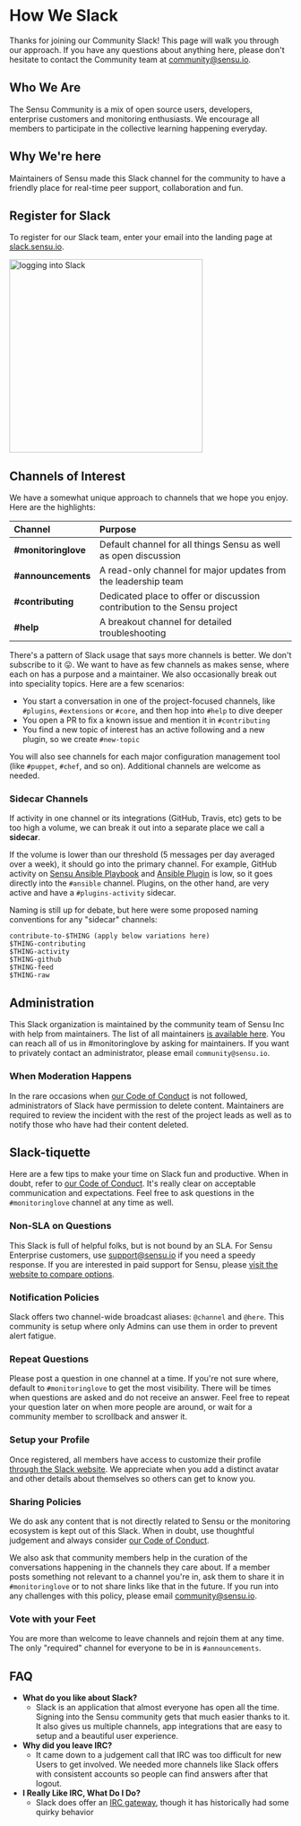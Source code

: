 # How We Slack

Thanks for joining our Community Slack! This page will walk you through our approach. If you have any questions about anything here, please don't hesitate to contact the Community team at [community@sensu.io](mailto:community@sensu.io).

## Who We Are

The Sensu Community is a mix of open source users, developers, enterprise customers and monitoring enthusiasts. We encourage all members to participate in the collective learning happening everyday.

## Why We're here

Maintainers of Sensu made this Slack channel for the community to have a friendly place for real-time peer support, collaboration and fun.

## Register for Slack

To register for our Slack team, enter your email into the landing page at [slack.sensu.io](http://slack.sensu.io).

[<img width="345" alt="logging into Slack" src="https://user-images.githubusercontent.com/1744971/30298337-d5df6e5c-96ff-11e7-924d-8cec16c6c613.png">](http://slack.sensu.io)

## Channels of Interest

We have a somewhat unique approach to channels that we hope you enjoy. Here are the highlights:

| Channel             | Purpose                                                                  |
|:--------------------|:-------------------------------------------------------------------------|
| **#monitoringlove** | Default channel for all things Sensu as well as open discussion          |
| **#announcements**  | A read-only channel for major updates from the leadership team           |
| **#contributing**   | Dedicated place to offer or discussion contribution to the Sensu project |
| **#help**           | A breakout channel for detailed troubleshooting                          |

There's a pattern of Slack usage that says more channels is better. We don't subscribe to it 😛. We want to have as few channels as makes sense, where each on has a purpose and a maintainer. We also occasionally break out into speciality topics. Here are a few scenarios:

* You start a conversation in one of the project-focused channels, like `#plugins`, `#extensions` or `#core`, and then hop into `#help` to dive deeper
* You open a PR to fix a known issue and mention it in `#contributing`
* You find a new topic of interest has an active following and a new plugin, so we create `#new-topic`

You will also see channels for each major configuration management tool (like `#puppet`, `#chef`, and so on). Additional channels are welcome as needed.

### Sidecar Channels

If activity in one channel or its integrations (GitHub, Travis, etc) gets to be too high a volume, we can break it out into a separate place we call a **sidecar**.

If the volume is lower than our threshold (5 messages per day averaged over a week), it should go into the primary channel. For example, GitHub activity on [Sensu Ansible Playbook](https://github.com/sensu/sensu-ansible) and [Ansible Plugin](https://github.com/sensu-plugins/sensu-plugins-ansible) is low, so it goes directly into the `#ansible` channel. Plugins, on the other hand, are very active and have a `#plugins-activity` sidecar.

Naming is still up for debate, but here were some proposed naming conventions for any "sidecar" channels:

    contribute-to-$THING (apply below variations here)
    $THING-contributing
    $THING-activity
    $THING-github
    $THING-feed
    $THING-raw

## Administration

This Slack organization is maintained by the community team of Sensu Inc with help from maintainers. The list of all maintainers [is available here](README.md). You can reach all of us in #monitoringlove by asking for maintainers. If you want to privately contact an administrator, please email `community@sensu.io`.

### When Moderation Happens

In the rare occasions when [our Code of Conduct](https://sensuapp.org/conduct) is not followed, administrators of Slack have permission to delete content. Maintainers are required to review the incident with the rest of the project leads as well as to notify those who have had their content deleted.

## Slack-tiquette

Here are a few tips to make your time on Slack fun and productive. When in doubt, refer to [our Code of Conduct](https://sensuapp.org/conduct). It's really clear on acceptable communication and expectations. Feel free to ask questions in the `#monitoringlove` channel at any time as well.

### Non-SLA on Questions

This Slack is full of helpful folks, but is not bound by an SLA. For Sensu Enterprise customers, use [support@sensu.io](mailto:support@sensu.io) if you need a speedy response. If you are interested in paid support for Sensu, please [visit the website to compare options](https://sensuapp.org/support#compare).

### Notification Policies

Slack offers two channel-wide broadcast aliases: `@channel` and `@here`. This community is setup where only Admins can use them in order to prevent alert fatigue.

### Repeat Questions

Please post a question in one channel at a time. If you're not sure where, default to `#monitoringlove` to get the most visibility. There will be times when questions are asked and do not receive an answer. Feel free to repeat your question later on when more people are around, or wait for a community member to scrollback and answer it.

### Setup your Profile

Once registered, all members have access to customize their profile [through the Slack
website](https://sensucommunity.slack.com/account/profile). We appreciate when you add a distinct avatar and other details about themselves so others can get to know you.

### Sharing Policies

We do ask any content that is not directly related to Sensu or the monitoring ecosystem is kept out of this Slack. When in doubt, use thoughtful judgement and always consider [our Code of Conduct](https://sensuapp.org/conduct).

We also ask that community members help in the curation of the conversations happening in the channels they care about. If a member posts something not relevant to a channel you're in, ask them to share it in `#monitoringlove` or to not share links like that in the future. If you run into any challenges with this policy, please email [community@sensu.io](mailto:community@sensu.io).

### Vote with your Feet

You are more than welcome to leave channels and rejoin them at any time. The only "required" channel for everyone to be in is `#announcements`.

## FAQ

* **What do you like about Slack?**
  * Slack is an application that almost everyone has open all the time. Signing into the Sensu community gets that much easier thanks to it. It also gives us multiple channels, app integrations that are easy to setup and a beautiful user experience.
* **Why did you leave IRC?**
  * It came down to a judgement call that IRC was too difficult for new Users to get involved. We needed more channels like Slack offers with consistent accounts so people can find answers after that logout.  
* **I Really Like IRC, What Do I Do?**
  * Slack does offer an [IRC gateway](https://get.slack.help/hc/en-us/articles/201727913-Connecting-to-Slack-over-IRC-and-XMPP),
though it has historically had some quirky behavior
